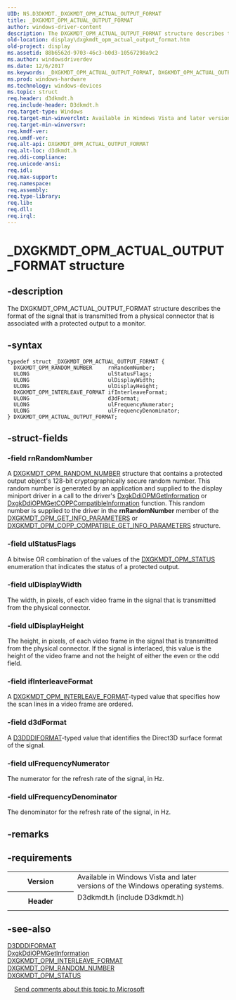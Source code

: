 ```yaml
---
UID: NS.D3DKMDT._DXGKMDT_OPM_ACTUAL_OUTPUT_FORMAT
title: _DXGKMDT_OPM_ACTUAL_OUTPUT_FORMAT
author: windows-driver-content
description: The DXGKMDT_OPM_ACTUAL_OUTPUT_FORMAT structure describes the format of the signal that is transmitted from a physical connector that is associated with a protected output to a monitor.
old-location: display\dxgkmdt_opm_actual_output_format.htm
old-project: display
ms.assetid: 88b6562d-9703-46c3-b0d3-10567298a9c2
ms.author: windowsdriverdev
ms.date: 12/6/2017
ms.keywords: _DXGKMDT_OPM_ACTUAL_OUTPUT_FORMAT, DXGKMDT_OPM_ACTUAL_OUTPUT_FORMAT
ms.prod: windows-hardware
ms.technology: windows-devices
ms.topic: struct
req.header: d3dkmdt.h
req.include-header: D3dkmdt.h
req.target-type: Windows
req.target-min-winverclnt: Available in Windows Vista and later versions of the Windows operating systems.
req.target-min-winversvr: 
req.kmdf-ver: 
req.umdf-ver: 
req.alt-api: DXGKMDT_OPM_ACTUAL_OUTPUT_FORMAT
req.alt-loc: d3dkmdt.h
req.ddi-compliance: 
req.unicode-ansi: 
req.idl: 
req.max-support: 
req.namespace: 
req.assembly: 
req.type-library: 
req.lib: 
req.dll: 
req.irql: 
---
```


# _DXGKMDT_OPM_ACTUAL_OUTPUT_FORMAT structure



## -description
The DXGKMDT_OPM_ACTUAL_OUTPUT_FORMAT structure describes the format of the signal that is transmitted from a physical connector that is associated with a protected output to a monitor.


## -syntax

````
typedef struct _DXGKMDT_OPM_ACTUAL_OUTPUT_FORMAT {
  DXGKMDT_OPM_RANDOM_NUMBER     rnRandomNumber;
  ULONG                         ulStatusFlags;
  ULONG                         ulDisplayWidth;
  ULONG                         ulDisplayHeight;
  DXGKMDT_OPM_INTERLEAVE_FORMAT ifInterleaveFormat;
  ULONG                         d3dFormat;
  ULONG                         ulFrequencyNumerator;
  ULONG                         ulFrequencyDenominator;
} DXGKMDT_OPM_ACTUAL_OUTPUT_FORMAT;
````


## -struct-fields

### -field rnRandomNumber

A <a href="display.dxgkmdt_opm_random_number">DXGKMDT_OPM_RANDOM_NUMBER</a> structure that contains a protected output object's 128-bit cryptographically secure random number. This random number is generated by an application and supplied to the display miniport driver in a call to the driver's <a href="..\dispmprt\nc-dispmprt-dxgkddi_opm_get_information.md">DxgkDdiOPMGetInformation</a> or <a href="..\dispmprt\nc-dispmprt-dxgkddi_opm_get_copp_compatible_information.md">DxgkDdiOPMGetCOPPCompatibleInformation</a> function. This random number is supplied to the driver in the <b>rnRandomNumber</b> member of the <a href="display.dxgkmdt_opm_get_info_parameters">DXGKMDT_OPM_GET_INFO_PARAMETERS</a> or <a href="display.dxgkmdt_opm_copp_compatible_get_info_parameters">DXGKMDT_OPM_COPP_COMPATIBLE_GET_INFO_PARAMETERS</a> structure.

### -field ulStatusFlags

A bitwise OR combination of the values of the <a href="display.dxgkmdt_opm_status">DXGKMDT_OPM_STATUS</a> enumeration that indicates the status of a protected output.

### -field ulDisplayWidth

The width, in pixels, of each video frame in the signal that is transmitted from the physical connector.

### -field ulDisplayHeight

The height, in pixels, of each video frame in the signal that is transmitted from the physical connector. If the signal is interlaced, this value is the height of the video frame and not the height of either the even or the odd field. 

### -field ifInterleaveFormat

A <a href="display.dxgkmdt_opm_interleave_format">DXGKMDT_OPM_INTERLEAVE_FORMAT</a>-typed value that specifies how the scan lines in a video frame are ordered.

### -field d3dFormat

A <a href="display.d3dddiformat">D3DDDIFORMAT</a>-typed value that identifies the Direct3D surface format of the signal.

### -field ulFrequencyNumerator

The numerator for the refresh rate of the signal, in Hz.

### -field ulFrequencyDenominator

The denominator for the refresh rate of the signal, in Hz. 

## -remarks


## -requirements
<table>
<tr>
<th width="30%">
Version
</th>
<td width="70%">
Available in Windows Vista and later versions of the Windows operating systems.
</td>
</tr>
<tr>
<th width="30%">
Header
</th>
<td width="70%">
<dl>
<dt>D3dkmdt.h (include D3dkmdt.h)</dt>
</dl>
</td>
</tr>
</table>

## -see-also
<dl>
<dt>
<a href="display.d3dddiformat">D3DDDIFORMAT</a>
</dt>
<dt>
<a href="..\dispmprt\nc-dispmprt-dxgkddi_opm_get_information.md">DxgkDdiOPMGetInformation</a>
</dt>
<dt>
<a href="display.dxgkmdt_opm_interleave_format">DXGKMDT_OPM_INTERLEAVE_FORMAT</a>
</dt>
<dt>
<a href="display.dxgkmdt_opm_random_number">DXGKMDT_OPM_RANDOM_NUMBER</a>
</dt>
<dt>
<a href="display.dxgkmdt_opm_status">DXGKMDT_OPM_STATUS</a>
</dt>
</dl>
 
 
<a href="mailto:wsddocfb@microsoft.com?subject=Documentation%20feedback [display\display]:%20DXGKMDT_OPM_ACTUAL_OUTPUT_FORMAT structure%20 RELEASE:%20(12/6/2017)&amp;body=%0A%0APRIVACY STATEMENT%0A%0AWe use your feedback to improve the documentation. We don't use your email address for any other purpose, and we'll remove your email address from our system after the issue that you're reporting is fixed. While we're working to fix this issue, we might send you an email message to ask for more info. Later, we might also send you an email message to let you know that we've addressed your feedback.%0A%0AFor more info about Microsoft's privacy policy, see http://privacy.microsoft.com/en-us/default.aspx." title="Send comments about this topic to Microsoft">Send comments about this topic to Microsoft</a>
